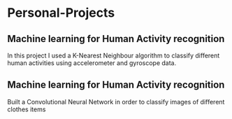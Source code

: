 # Personal-Projects

## Machine learning for Human Activity recognition

In this project I used a K-Nearest Neighbour algorithm to classify different human activities using accelerometer and gyroscope data.

## Machine learning for Human Activity recognition

Built a Convolutional Neural Network in order to classify images of different clothes items
